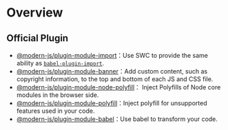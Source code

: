 # Overview

## Official Plugin

* [@modern-js/plugin-module-import](./plugin-import.md)：Use SWC to provide the same ability as [`babel-plugin-import`](https://github.com/umijs/babel-plugin-import).
* [@modern-js/plugin-module-banner](./plugin-banner.md)：Add custom content, such as copyright information, to the top and bottom of each JS and CSS file.
* [@modern-js/plugin-module-node-polyfill](./plugin-node-polyfill.mdx)： Inject Polyfills of Node core modules in the browser side.
* [@modern-js/plugin-module-polyfill](./plugin-polyfill.md)：Inject polyfill for unsupported features used in your code.
* [@modern-js/plugin-module-babel](./plugin-babel.md)：Use babel to transform your code.

